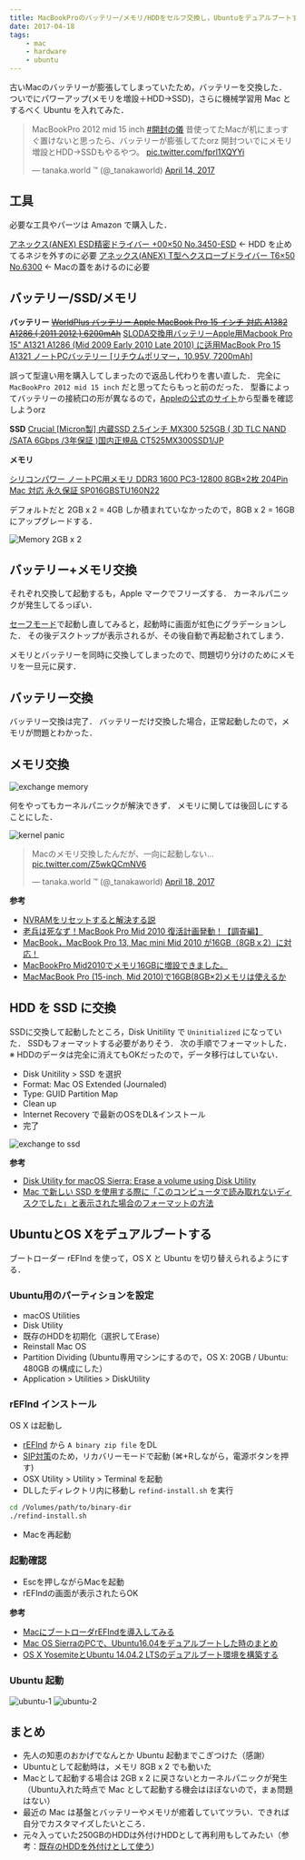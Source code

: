```yaml
---
title: MacBookProのバッテリー/メモリ/HDDをセルフ交換し，Ubuntuをデュアルブートする
date: 2017-04-18
tags:
    - mac
    - hardware
    - ubuntu
---
```


古いMacのバッテリーが膨張してしまっていたため，バッテリーを交換した．
ついでにパワーアップ(メモリを増設＋HDD→SSD)，さらに機械学習用 Mac とするべく Ubuntu を入れてみた．

<blockquote class="twitter-tweet" data-lang="en"><p lang="ja" dir="ltr">MacBookPro 2012 mid 15 inch <a href="https://twitter.com/hashtag/%E9%96%8B%E5%B0%81%E3%81%AE%E5%84%80?src=hash&amp;ref_src=twsrc%5Etfw">#開封の儀</a> 昔使ってたMacが机にまっすぐ置けないと思ったら、バッテリーが膨張してたorz 開封ついでにメモリ増設とHDD→SSDもやるやつ。 <a href="https://t.co/fprl1XQYYi">pic.twitter.com/fprl1XQYYi</a></p>&mdash; tanaka.world ™ (@_tanakaworld) <a href="https://twitter.com/_tanakaworld/status/852765675084840960?ref_src=twsrc%5Etfw">April 14, 2017</a></blockquote>
<script async src="https://platform.twitter.com/widgets.js" charset="utf-8"></script>

## 工具

必要な工具やパーツは Amazon で購入した．

[アネックス(ANEX) ESD精密ドライバー +00×50 No.3450-ESD](https://www.amazon.co.jp/gp/product/B0162MMGPQ/ref=oh_aui_search_detailpage?ie=UTF8&psc=1)
← HDD を止めてるネジを外すのに必要
[アネックス(ANEX) T型ヘクスローブドライバー T6×50 No.6300](https://www.amazon.co.jp/gp/product/B002SQLDSM/ref=oh_aui_search_detailpage?ie=UTF8&psc=1)
← Macの蓋をあけるのに必要


## バッテリー/SSD/メモリ

**バッテリー**
~~[WorldPlus バッテリー Apple MacBook Pro 15 インチ 対応 A1382 A1286 ( 2011 2012 ) 6200mAh](https://www.amazon.co.jp/gp/product/B01MPZWGUH/ref=oh_aui_search_detailpage?ie=UTF8&psc=1)~~
[SLODA交換用バッテリーApple用Macbook Pro 15" A1321 A1286 (Mid 2009 Early 2010 Late 2010) に适用MacBook Pro 15 A1321 ノートPCバッテリー [リチウムポリマー，10.95V, 7200mAh]](https://www.amazon.co.jp/gp/product/B01A6F406I/ref=oh_aui_search_detailpage?ie=UTF8&psc=1)

誤って型違い用を購入してしまったので返品し代わりを書い直した．
完全に `MacBookPro 2012 mid 15 inch` だと思ってたらもっと前のだった．
型番によってバッテリーの接続口の形が異なるので，[Appleの公式のサイト](https://support.apple.com/en-us/ht204308)から型番を確認しようorz


**SSD**
[Crucial [Micron製] 内蔵SSD 2.5インチ MX300 525GB ( 3D TLC NAND /SATA 6Gbps /3年保証 )国内正規品 CT525MX300SSD1/JP](https://www.amazon.co.jp/gp/product/B06XTHWT6Q/ref=oh_aui_search_detailpage?ie=UTF8&psc=1)


**メモリ**

[シリコンパワー ノートPC用メモリ DDR3 1600 PC3-12800 8GB×2枚 204Pin Mac 対応 永久保証 SP016GBSTU160N22](https://www.amazon.co.jp/gp/product/B0094P98FK/ref=oh_aui_search_detailpage?ie=UTF8&psc=1)

デフォルトだと 2GB x 2 = 4GB しか積まれていなかったので，8GB x 2 = 16GB にアップグレードする．

![Memory 2GB x 2](memory-2gx2.JPG "Memory 2GB x 2")

## バッテリー+メモリ交換

それぞれ交換して起動するも，Apple マークでフリーズする．
カーネルパニックが発生してるっぽい．

[セーフモード](https://support.apple.com/ja-jp/HT201262)で起動し直してみると，起動時に画面が虹色にグラデーションした．
その後デスクトップが表示されるが、その後自動で再起動されてしまう．


メモリとバッテリーを同時に交換してしまったので、問題切り分けのためにメモリを一旦元に戻す．

## バッテリー交換

バッテリー交換は完了．
バッテリーだけ交換した場合，正常起動したので，メモリが問題とわかった．

## メモリ交換

![exchange memory](exchange-memory.JPG "exchange memory")

何をやってもカーネルパニックが解決できず．
メモリに関しては後回しにすることにした．

![kernel panic](kernel-panic.png "kernel panic")

<blockquote class="twitter-tweet" data-lang="en"><p lang="ja" dir="ltr">Macのメモリ交換したんだが、一向に起動しない… <a href="https://t.co/Z5wkQCmNV6">pic.twitter.com/Z5wkQCmNV6</a></p>&mdash; tanaka.world ™ (@_tanakaworld) <a href="https://twitter.com/_tanakaworld/status/854156952691068928?ref_src=twsrc%5Etfw">April 18, 2017</a></blockquote>
<script async src="https://platform.twitter.com/widgets.js" charset="utf-8"></script>

**参考**
- [NVRAMをリセットすると解決する説](https://support.apple.com/ja-jp/HT204063)
- [老兵は死なず！MacBook Pro Mid 2010 復活計画発動！【調査編】](http://clockworkapple.me/?p=17595)
- [MacBook，MacBook Pro 13, Mac mini Mid 2010 が16GB（8GBｘ2）に対応！](http://vintagecomp.livedoor.biz/archives/51738907.html)
- [MacBookPro Mid2010でメモリ16GBに増設できました。](http://blog.notsobad.jp/entry/54791577771)
- [MacMacBook Pro (15-inch, Mid 2010)で16GB(8GB×2)メモリは使えるか](http://d.hatena.ne.jp/houmei/20130312/1363065663)

## HDD を SSD に交換

SSDに交換して起動したところ，Disk Unitility で `Uninitialized` になっていた．
SSDもフォーマットする必要がありそう．
次の手順でフォーマットした．
※ HDDのデータは完全に消えてもOKだったので，データ移行はしていない．

- Disk Unitility > SSD を選択
- Format: Mac OS Extended (Journaled)
- Type: GUID Partition Map
- Clean up
- Internet Recovery で最新のOSをDL&インストール
- 完了

![exchange to ssd](exchange-to-ssd.JPG   "exchange to ssd")


**参考**
- [Disk Utility for macOS Sierra: Erase a volume using Disk Utility](https://support.apple.com/kb/ph22241?locale=en_US)
- [Mac で新しい SSD を使用する際に「このコンピュータで読み取れないディスクでした」と表示された場合のフォーマットの方法](http://tokyo.secret.jp/macs/format-ssd.html)

## UbuntuとOS Xをデュアルブートする

ブートローダー rEFInd を使って，OS X と Ubuntu を切り替えられるようにする．

### Ubuntu用のパーティションを設定

- macOS Utilities
- Disk Utility
- 既存のHDDを初期化（選択してErase）
- Reinstall Mac OS
- Partition Dividing (Ubuntu専用マシンにするので，OS X: 20GB / Ubuntu: 480GB の構成にした）
- Application > Utilities > DiskUtility

### rEFInd インストール

OS X は起動し

- [rEFInd](http://www.rodsbooks.com/refind/getting.html) から `A binary zip file` をDL
-  [SIP対策](http://www.rodsbooks.com/refind/sip.html)のため，リカバリーモードで起動 (⌘+Rしながら，電源ボタンを押す)
- OSX Utility > Utility > Terminal を起動
- DLしたディレクトリ内に移動し `refind-install.sh` を実行
```bash
cd /Volumes/path/to/binary-dir
./refind-install.sh
```
- Macを再起動

### 起動確認
- Escを押しながらMacを起動
- rEFIndの画面が表示されたらOK

**参考**
- [MacにブートローダrEFIndを導入してみる](http://blog-sk.com/mac/el-capitan_refind/)
- [Mac OS SierraのPCで、Ubuntu16.04をデュアルブートした時のまとめ](http://qiita.com/gano/items/424c1661420e1cfe6d9c)
- [OS X YosemiteとUbuntu 14.04.2 LTSのデュアルブート環境を構築する](http://ottan.xyz/os-x-ubuntu-dual-boot-2-1236/)

### Ubuntu 起動

![ubuntu-1](ubuntu-1.JPG   "ubuntu-1")
![ubuntu-2](ubuntu-2.JPG   "ubuntu-2")


## まとめ

- 先人の知恵のおかげでなんとか Ubuntu 起動までこぎつけた（感謝）
- Ubuntuとして起動時は，メモリ 8GB x 2 でも動いた
- Macとして起動する場合は 2GB x 2 に戻さないとカーネルパニックが発生（Ubuntu入れた時点で Mac として起動する機会はほぼないので，まぁ問題はない）
- 最近の Mac は基盤とバッテリーやメモリが癒着していてツラい．できれば自分でカスタマイズしたいところ．
- 元々入っていた250GBのHDDは外付けHDDとして再利用もしてみたい（参考：[既存のHDDを外付けとして使う](http://www.msng.info/archives/2012/02/hdd-2.php))

